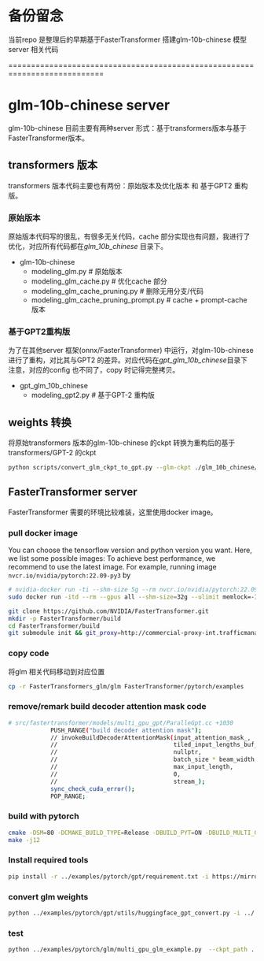 # 备份留念
当前repo 是整理后的早期基于FasterTransformer 搭建glm-10b-chinese 模型server 相关代码

===========================================================================

# glm-10b-chinese server 
glm-10b-chinese 目前主要有两种server 形式：基于transformers版本与基于FasterTransformer版本。

## transformers 版本
transformers 版本代码主要也有两份：原始版本及优化版本 和 基于GPT2 重构版。

### 原始版本
原始版本代码写的很乱，有很多无关代码，cache 部分实现也有问题，我进行了优化，对应所有代码都在*glm_10b_chinese* 目录下。

- glm-10b-chinese
  - modeling_glm.py  # 原始版本
  - modeling_glm_cache.py # 优化cache 部分
  - modeling_glm_cache_pruning.py  # 删除无用分支/代码
  - modeling_glm_cache_pruning_prompt.py  # cache + prompt-cache 版本

### 基于GPT2重构版
为了在其他server 框架(onnx/FasterTransformer) 中运行，对glm-10b-chinese 进行了重构，对比其与GPT2 的差异。对应代码在*gpt_glm_10b_chinese*目录下
注意，对应的config 也不同了，copy 时记得完整拷贝。

- gpt_glm_10b_chinese
  - modeling_gpt2.py  # 基于GPT-2 重构版

## weights 转换
将原始transformers 版本的glm-10b-chinese 的ckpt 转换为重构后的基于transformers/GPT-2 的ckpt
```bash
python scripts/convert_glm_ckpt_to_gpt.py --glm-ckpt ./glm_10b_chinese/pytorch_model.bin --save_dir gpt_glm --num_layers 48
``` 

## FasterTransformer server
FasterTransformer 需要的环境比较难装，这里使用docker image。

### pull docker image
You can choose the tensorflow version and python version you want. Here, we list some possible images:
To achieve best performance, we recommend to use the latest image. For example, running image `nvcr.io/nvidia/pytorch:22.09-py3` by

```bash
# nvidia-docker run -ti --shm-size 5g --rm nvcr.io/nvidia/pytorch:22.09-py3 bash
sudo docker run -itd --rm --gpus all --shm-size=32g --ulimit memlock=-1 --ulimit stack=67108864 --net=host --ipc=host --privileged -v /mnt:/mnt -v /data:/data --name glm nvcr.io/nvidia/pytorch:22.09-py3

git clone https://github.com/NVIDIA/FasterTransformer.git
mkdir -p FasterTransformer/build
cd FasterTransformer/build
git submodule init && git_proxy=http://commercial-proxy-int.trafficmanager.net:8443 git submodule update
```

### copy code
将glm 相关代码移动到对应位置
```bash
cp -r FasterTransformers_glm/glm FasterTransformer/pytorch/examples
```

### remove/remark build decoder attention mask code
```bash
# src/fastertransformer/models/multi_gpu_gpt/ParalleGpt.cc +1030
            PUSH_RANGE("build decoder attention mask");
            // invokeBuildDecoderAttentionMask(input_attention_mask_,
            //                                 tiled_input_lengths_buf_,
            //                                 nullptr,
            //                                 batch_size * beam_width,
            //                                 max_input_length,
            //                                 0,
            //                                 stream_);
            sync_check_cuda_error();
            POP_RANGE;
```

### build with pytorch
```bash
cmake -DSM=80 -DCMAKE_BUILD_TYPE=Release -DBUILD_PYT=ON -DBUILD_MULTI_GPU=ON ..
make -j12
```

### Install required tools
```bash
pip install -r ../examples/pytorch/gpt/requirement.txt -i https://mirrors.cloud.tencent.com/pypi/simple
```

### convert glm weights

```bash
python ../examples/pytorch/gpt/utils/huggingface_gpt_convert.py -i ../../gpt_glm_10b_chinese/ -o  ../models/huggingface-models/c-model/gpt2-glm -i_g 1
```

### test
```bash
python ../examples/pytorch/glm/multi_gpu_glm_example.py  --ckpt_path ../models/huggingface-models/c-model/character_20230102/1-gpu/ --sample_input_file prompts4.json  --max_batch_size 4 --use_gpt_decoder_ops  --inference_data_type bf16 --sample_output_file output.txt
```

